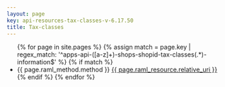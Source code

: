 ```yaml
---
layout: page
key: api-resources-tax-classes-v-6.17.50
title: Tax-classes
---
```

<ul id="resource-list">
  {% for page in site.pages %}
    {% assign match = page.key | regex_match: '^apps-api-([a-z]+)-shops-shopid-tax-classes(.*)-information$' %}
    {% if match %}
      <li class="resource-entry">
        <span class="http-method http-method-{{ page.raml_method.method | downcase }}">{{ page.raml_method.method }}</span>
        <a href="{{ page.url | prepend: site.baseurl }}">{{ page.raml_resource.relative_uri }}</a>
      </li>
    {% endif %}
  {% endfor %}
</ul>
